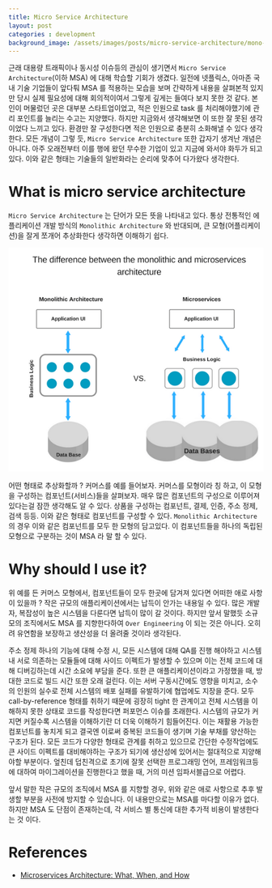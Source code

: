 ```yaml
---
title: Micro Service Architecture
layout: post
categories : development
background_image: /assets/images/posts/micro-service-architecture/mono-micro.png
---
```


근래 대용량 트래픽이나 동시성 이슈등의 관심이 생기면서 `Micro Service Architecture`(이하 MSA) 에 대해 학습할 기회가 생겼다.
일전에 넷플릭스, 아마존 국내 기술 기업들이 앞다퉈 MSA 를 적용하는 모습을 보며 간략하게 내용을 살펴본적 있지만
당시 실제 필요성에 대해 회의적이여서 그렇게 깊게는 들여다 보지 못한 것 같다.
본인이 머물렀던 곳은 대부분 스타트업이었고, 적은 인원으로 task 를 처리해야했기에 관리 포인트를 늘리는 수고는 지양했다.
하지만 지금와서 생각해보면 이 또한 잘 못된 생각이었다 느끼고 있다.
환경만 잘 구성한다면 적은 인원으로 충분히 소화해낼 수 있다 생각한다.
모든 개념이 그렇 듯, `Micro Service Architecture` 또한 갑자기 생겨난 개념은 아니다.
아주 오래전부터 이를 행에 왔던 무수한 기업이 있고 지금에 와서야 화두가 되고있다.
이와 같은 형태는 기술들의 일반화라는 순리에 맞추어 다가왔다 생각한다.

# What is micro service architecture

`Micro Service Architecture` 는 단어가 모든 뜻을 나타내고 있다.
통상 전통적인 에플리케이션 개발 방식의 `Monolithic Architecture` 와 반대되며, 큰 모형(어플리케이션)을 잘게 쪼개어 추상화한다 생각하면 이해하기 쉽다.

![mono-msa](/assets/images/posts/micro-service-architecture/msa-ma.png)

어떤 형태로 추상화할까 ? 커머스를 예를 들어보자.
커머스를 모형이라 칭 하고, 이 모형을 구성하는 컴포넌트(서비스)들을 살펴보자.
매우 많은 컴포넌트의 구성으로 이루어져있다는걸 잠깐 생각해도 알 수 있다.
상품을 구성하는 컴포넌트, 결제, 인증, 주소 정제, 검색 등등. 이와 같은 형태로 컴포넌트를 구성할 수 있다.
`Monolithic Architecture` 의 경우 이와 같은 컴포넌트를 모두 한 모형의 담고있다.
이 컴포넌트들을 하나의 독립된 모형으로 구분하는 것이 MSA 라 말 할 수 있다.

# Why should I use it?

위 예를 든 커머스 모형에서, 컴포넌트들이 모두 한곳에 담겨져 있다면 어떠한 애로 사항이 있을까 ?
작은 규모의 애플리케이션에서는 납득이 안가는 내용일 수 있다.
많은 개발자, 복잡성이 높은 시스템을 다룬다면 납득이 많이 갈 것이다.
하지만 앞서 말했듯 소규모의 조직에서도 MSA 를 지향한다하여 `Over Engineering` 이 되는 것은 아니다.
오히려 유연함을 보장하고 생산성을 더 올려줄 것이라 생각된다.

주소 정제 하나의 기능에 대해 수정 시, 모든 시스템에 대해 QA를 진행 해야하고 시스템내 서로 의존하는 모듈들에 대해 사이드 이펙트가 발생할 수 있으며 이는 전체 코드에 대해 디버깅하는데 시간 소요에 부담을 준다.
또한 큰 애플리케이션이라고 가정했을 때, 방대한 코드로 빌드 시간 또한 오래 걸린다.
이는 서버 구동시간에도 영향을 미치고, 소수의 인원의 실수로 전체 시스템의 배포 실패를 유발하기에 협업에도 지장을 준다.
모두 call-by-reference 형태를 취하기 때문에 굉장히 tight 한 관계이고 전체 시스템을 이해하지 못한 상태로 코드를 작성한다면 퍼포먼스 이슈를 초래한다.
시스템의 규모가 커지면 커질수록 시스템을 이해하기란 더 더욱 이해하기 힘들어진다.
이는 재활용 가능한 컴포넌트를 놓치게 되고 결국엔 이로써 중복된 코드들이 생기며 기술 부채를 양산하는 구조가 된다.
모든 코드가 다양한 형태로 관계를 취하고 있으므로 간단한 수정작업에도 큰 사이드 이펙트를 대비해야하는 구조가 되기에 생산성에 있어서는 절대적으로 지양해야할 부분이다.
엎친데 덥친격으로 초기에 잘못 선택한 프로그래밍 언어, 프레임워크등에 대하여 마이그레이션을 진행한다고 했을 때, 거의 미션 임파서블급으로 어렵다.

앞서 말한 작은 규모의 조직에서 MSA 를 지향할 경우, 위와 같은 애로 사항으로 추후 발생할 부분을 사전에 방지할 수 있습니다.
이 내용만으로는 MSA를 마다할 이유가 없다. 하지만 MSA 도 단점이 존재하는데, 각 서비스 별 통신에 대한 추가적 비용이 발생한다는 것 이다.

# References

- [Microservices Architecture: What, When, and How](https://dzone.com/articles/microservices-architecture-what-when-how/)